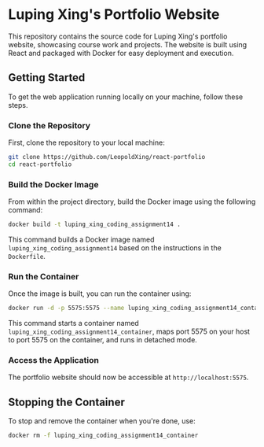 # Luping Xing's Portfolio Website

This repository contains the source code for Luping Xing's portfolio website, showcasing course work and projects. The website is built using React and packaged with Docker for easy deployment and execution.


## Getting Started

To get the web application running locally on your machine, follow these steps.

### Clone the Repository

First, clone the repository to your local machine:

```bash
git clone https://github.com/LeopoldXing/react-portfolio
cd react-portfolio
```


### Build the Docker Image

From within the project directory, build the Docker image using the following command:

```bash
docker build -t luping_xing_coding_assignment14 .
```

This command builds a Docker image named `luping_xing_coding_assignment14` based on the instructions in the `Dockerfile`.

### Run the Container

Once the image is built, you can run the container using:

```bash
docker run -d -p 5575:5575 --name luping_xing_coding_assignment14_container luping_xing_coding_assignment14
```

This command starts a container named `luping_xing_coding_assignment14_container`, maps port 5575 on your host to port 5575 on the container, and runs in detached mode.

### Access the Application

The portfolio website should now be accessible at `http://localhost:5575`.

## Stopping the Container

To stop and remove the container when you're done, use:

```bash
docker rm -f luping_xing_coding_assignment14_container
```
